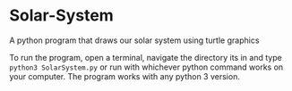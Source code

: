 # Solar-System
A python program that draws our solar system using turtle graphics

To run the program, open a terminal, navigate the directory its in and type `python3 SolarSystem.py` or run with whichever python command works on your computer. The program works with any python 3 version.
